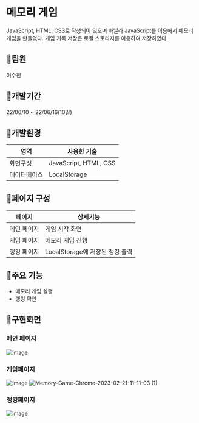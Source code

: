 # 메모리 게임
JavaScript, HTML, CSS로 작성되어 있으며 바닐라 JavaScript를 이용해서 메모리 게임을 만들었다. 게임 기록 저장은 로컬 스토리지를 이용하여 저장하였다.


## 📌팀원
이수진


## 📌개발기간
22/06/10 ~ 22/06/16(10일)


## 📌개발환경
| 영역 | 사용한 기술 |
| --- | --- |
| 화면구성 | JavaScript, HTML, CSS |
| 데이터베이스 | LocalStorage |


## 📌페이지 구성
| 페이지 | 상세기능 |
| --- | --- |
| 메인 페이지 | 게임 시작 화면 |
| 게임 페이지 | 메모리 게임 진행 |
| 랭킹 페이지 | LocalStorage에 저장된 랭킹 출력 |


## 📌주요 기능
- 메모리 게임 실행
- 랭킹 확인

## 📌구현화면
### 메인 페이지
![image](https://user-images.githubusercontent.com/50866572/220227829-531653f7-dd53-49ca-ae7f-b82d5985a045.png)


### 게임페이지
![image](https://user-images.githubusercontent.com/50866572/220227876-5d3b0048-065e-46ee-8c64-18b5457632e7.png)
![Memory-Game-Chrome-2023-02-21-11-11-03 (1)](https://user-images.githubusercontent.com/50866572/220230876-c73efab2-8d2d-43d4-a2cc-310596b0b878.gif)


### 랭킹페이지
![image](https://user-images.githubusercontent.com/50866572/220227951-8f908a61-ed5f-45e9-ad0e-5fca20b89eb2.png)

